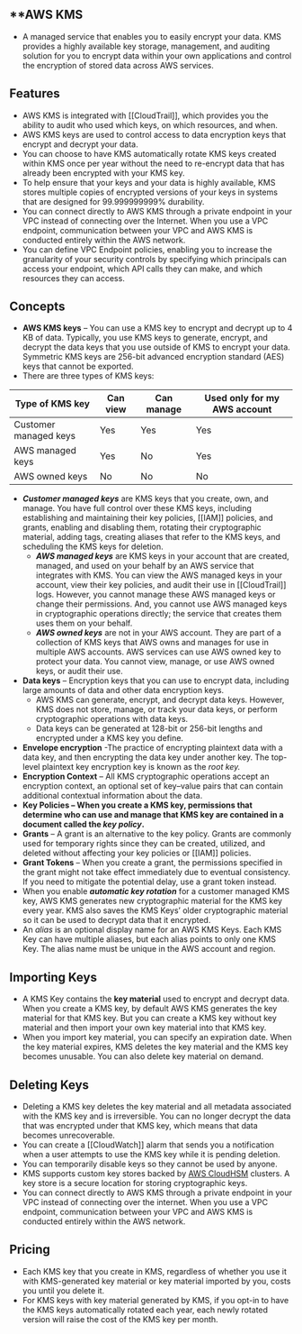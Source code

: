 ## **AWS KMS

- A managed service that enables you to easily encrypt your data. KMS provides a highly available key storage, management, and auditing solution for you to encrypt data within your own applications and control the encryption of stored data across AWS services.

## **Features**

- AWS KMS is integrated with [[CloudTrail]], which provides you the ability to audit who used which keys, on which resources, and when.
- AWS KMS keys are used to control access to data encryption keys that encrypt and decrypt your data.
- You can choose to have KMS automatically rotate KMS keys created within KMS once per year without the need to re-encrypt data that has already been encrypted with your KMS key.
- To help ensure that your keys and your data is highly available, KMS stores multiple copies of encrypted versions of your keys in systems that are designed for 99.999999999% durability.
- You can connect directly to AWS KMS through a private endpoint in your VPC instead of connecting over the Internet. When you use a VPC endpoint, communication between your VPC and AWS KMS is conducted entirely within the AWS network.
- You can define VPC Endpoint policies, enabling you to increase the granularity of your security controls by specifying which principals can access your endpoint, which API calls they can make, and which resources they can access.

## **Concepts**

- **AWS KMS keys** – You can use a KMS key to encrypt and decrypt up to 4 KB of data. Typically, you use KMS keys to generate, encrypt, and decrypt the data keys that you use outside of KMS to encrypt your data. Symmetric KMS keys are 256-bit advanced encryption standard (AES) keys that cannot be exported.
- There are three types of KMS keys:

| **Type of KMS key**   | **Can view** | **Can manage** | **Used only for my AWS account** |
| --------------------- | ------------ | -------------- | -------------------------------- |
| Customer managed keys | Yes          | Yes            | Yes                              |
| AWS managed keys      | Yes          | No             | Yes                              |
| AWS owned keys        | No           | No             | No                               |
- **_Customer managed keys_** are KMS keys that you create, own, and manage. You have full control over these KMS keys, including establishing and maintaining their key policies, [[IAM]] policies, and grants, enabling and disabling them, rotating their cryptographic material, adding tags, creating aliases that refer to the KMS keys, and scheduling the KMS keys for deletion.
    - **_AWS managed keys_** are KMS keys in your account that are created, managed, and used on your behalf by an AWS service that integrates with KMS. You can view the AWS managed keys in your account, view their key policies, and audit their use in [[CloudTrail]] logs. However, you cannot manage these AWS managed keys or change their permissions. And, you cannot use AWS managed keys in cryptographic operations directly; the service that creates them uses them on your behalf.
    - **_AWS owned keys_** are not in your AWS account. They are part of a collection of KMS keys that AWS owns and manages for use in multiple AWS accounts. AWS services can use AWS owned key to protect your data. You cannot view, manage, or use AWS owned keys, or audit their use.
- **Data keys** – Encryption keys that you can use to encrypt data, including large amounts of data and other data encryption keys.
    - AWS KMS can generate, encrypt, and decrypt data keys. However, KMS does not store, manage, or track your data keys, or perform cryptographic operations with data keys.
    - Data keys can be generated at 128-bit or 256-bit lengths and encrypted under a KMS key you define.
- **Envelope encryption** -The practice of encrypting plaintext data with a data key, and then encrypting the data key under another key. The top-level plaintext key encryption key is known as the _root key._
- **Encryption Context** – All KMS cryptographic operations accept an encryption context, an optional set of key–value pairs that can contain additional contextual information about the data.
- **Key Policies – When you create a KMS key, permissions that determine who can use and manage that KMS key are contained in a document called the _key policy_.**
- **Grants** – A grant is an alternative to the key policy. Grants are commonly used for temporary rights since they can be created, utilized, and deleted without affecting your key policies or [[IAM]] policies.
- **Grant Tokens** – When you create a grant, the permissions specified in the grant might not take effect immediately due to eventual consistency. If you need to mitigate the potential delay, use a grant token instead.
- When you enable **_automatic key rotation_** for a customer managed KMS key, AWS KMS generates new cryptographic material for the KMS key every year. KMS also saves the KMS Keys’ older cryptographic material so it can be used to decrypt data that it encrypted.
- An _alias_ is an optional display name for an AWS KMS Keys. Each KMS Key can have multiple aliases, but each alias points to only one KMS Key. The alias name must be unique in the AWS account and region.

## **Importing Keys**

- A KMS Key contains the **key material** used to encrypt and decrypt data. When you create a KMS key, by default AWS KMS generates the key material for that KMS key. But you can create a KMS key without key material and then import your own key material into that KMS key.
- When you import key material, you can specify an expiration date. When the key material expires, KMS deletes the key material and the KMS key becomes unusable. You can also delete key material on demand.

## **Deleting Keys**

- Deleting a KMS key deletes the key material and all metadata associated with the KMS key and is irreversible. You can no longer decrypt the data that was encrypted under that KMS key, which means that data becomes unrecoverable.
- You can create a [[CloudWatch]] alarm that sends you a notification when a user attempts to use the KMS key while it is pending deletion.
- You can temporarily disable keys so they cannot be used by anyone.
- KMS supports custom key stores backed by [AWS CloudHSM](https://tutorialsdojo.com/aws-cloudhsm/) clusters. A key store is a secure location for storing cryptographic keys.
- You can connect directly to AWS KMS through a private endpoint in your VPC instead of connecting over the internet. When you use a VPC endpoint, communication between your VPC and AWS KMS is conducted entirely within the AWS network.

## **Pricing**

- Each KMS key that you create in KMS, regardless of whether you use it with KMS-generated key material or key material imported by you, costs you until you delete it.
- For KMS keys with key material generated by KMS, if you opt-in to have the KMS keys automatically rotated each year, each newly rotated version will raise the cost of the KMS key per month.